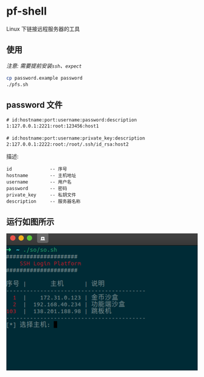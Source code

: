 # pf-shell
Linux 下链接远程服务器的工具

## 使用

*注意: 需要提前安装`ssh`、`expect`*

```sh
cp password.example password
./pfs.sh 
```

## password 文件

```
# id:hostname:port:username:password:description
1:127.0.0.1:2221:root:123456:host1

# id:hostname:port:username:private_key:description
2:127.0.0.1:2222:root:/root/.ssh/id_rsa:host2
```

描述:
```
id              -- 序号
hostname        -- 主机地址
username        -- 用户名
password        -- 密码
private_key     -- 私钥文件
description     -- 服务器名称
```

## 运行如图所示

![](img/pf.png)